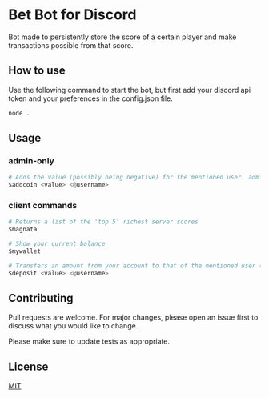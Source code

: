 
# Bet Bot for Discord

Bot made to persistently store the score of a certain player and make transactions possible from that score.
## How to use
Use the following command to start the bot, but first add your discord api token and your preferences in the config.json file.

```bash
node .
```

## Usage
### admin-only
```python
# Adds the value (possibly being negative) for the mentioned user. admin only command
$addcoin <value> <@username>
```
### client commands
```python
# Returns a list of the 'top 5' richest server scores
$magnata
```
```python
# Show your current balance
$mywallet
```
```python
# Transfers an amount from your account to that of the mentioned user (cannot be negative)
$deposit <value> <@username>
```

## Contributing
Pull requests are welcome. For major changes, please open an issue first to discuss what you would like to change.

Please make sure to update tests as appropriate.

## License
[MIT](https://choosealicense.com/licenses/mit/)
